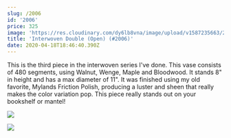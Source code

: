 ```yaml
---
slug: /2006
id: '2006'
price: 325
image: 'https://res.cloudinary.com/dy6lb8vna/image/upload/v1587235663/2006a.jpg'
title: 'Interwoven Double (Open) (#2006)'
date: 2020-04-18T18:46:40.390Z
---
```

This is the third piece in the interwoven series I've done.  This vase consists of 480 segments, using Walnut, Wenge, Maple and Bloodwood.  It stands 8" in height and has a max diameter of 11".  It was finished using my old favorite, Mylands Friction Polish, producing a luster and sheen that really makes the color variation pop.  This piece really stands out on your bookshelf or mantel!

![](https://res.cloudinary.com/dy6lb8vna/image/upload/v1587235851/2006b.jpg)

![](https://res.cloudinary.com/dy6lb8vna/image/upload/v1587236050/IMG_7727.jpg)

![]()